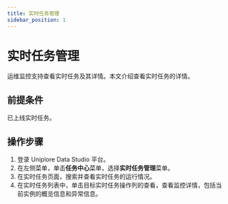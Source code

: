 ```yaml
---
title: 实时任务管理
sidebar_position: 1
---
```


# 实时任务管理
运维监控支持查看实时任务及其详情。本文介绍查看实时任务的详情。

## 前提条件
已上线实时任务。

## 操作步骤
1. 登录 Uniplore Data Studio 平台。
2. 在左侧菜单，单击**任务中心**菜单，选择**实时任务管理**菜单。
3. 在实时任务页面，搜索并查看实时任务的运行情况。
4. 在实时任务列表中，单击目标实时任务操作列的查看，查看监控详情，包括当前实例的概览信息和异常信息。
